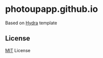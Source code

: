 # photoupapp.github.io

Based on [Hydra](https://github.com/CloudCannon/hydra-jekyll-template) template

## License

[MIT](https://github.com/PhotoUpApp/photoupapp.github.io/blob/master/LICENSE) License
